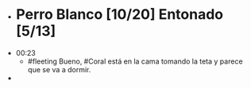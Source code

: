 - # Perro Blanco [10/20] Entonado [5/13]
- 00:23
	- #fleeting Bueno, #Coral está en la cama tomando la teta y parece que se va a dormir.
-